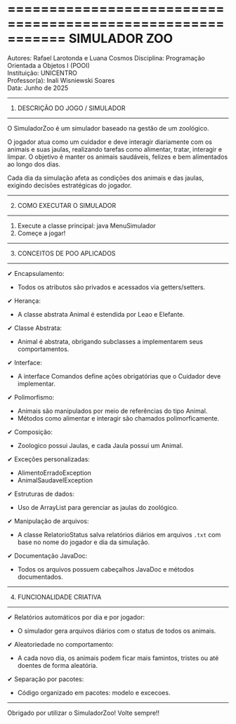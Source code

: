 ===========================================================
SIMULADOR ZOO
===========================================================

Autores: Rafael Larotonda e Luana Cosmos
Disciplina: Programação Orientada a Objetos I (POOI)  
Instituição: UNICENTRO  
Professor(a): Inali Wisniewski Soares  
Data: Junho de 2025

-----------------------------------------------------------
1. DESCRIÇÃO DO JOGO / SIMULADOR
-----------------------------------------------------------
O SimuladorZoo é um simulador baseado na gestão de um zoológico.

O jogador atua como um cuidador e deve interagir diariamente com os animais e suas jaulas, realizando tarefas como alimentar, tratar, interagir e limpar. O objetivo é manter os animais saudáveis, felizes e bem alimentados ao longo dos dias.

Cada dia da simulação afeta as condições dos animais e das jaulas, exigindo decisões estratégicas do jogador.

-----------------------------------------------------------
2. COMO EXECUTAR O SIMULADOR
-----------------------------------------------------------

1. Execute a classe principal:
   java MenuSimulador
2. Começe a jogar!

-----------------------------------------------------------
3. CONCEITOS DE POO APLICADOS
-----------------------------------------------------------

✔ Encapsulamento:
- Todos os atributos são privados e acessados via getters/setters.

✔ Herança:
- A classe abstrata Animal é estendida por Leao e Elefante.

✔ Classe Abstrata:
- Animal é abstrata, obrigando subclasses a implementarem seus comportamentos.

✔ Interface:
- A interface Comandos define ações obrigatórias que o Cuidador deve implementar.

✔ Polimorfismo:
- Animais são manipulados por meio de referências do tipo Animal.
- Métodos como alimentar e interagir são chamados polimorficamente.

✔ Composição:
- Zoologico possui Jaulas, e cada Jaula possui um Animal.

✔ Exceções personalizadas:
- AlimentoErradoException
- AnimalSaudavelException

✔ Estruturas de dados:
- Uso de ArrayList para gerenciar as jaulas do zoológico.

✔ Manipulação de arquivos:
- A classe RelatorioStatus salva relatórios diários em arquivos `.txt` com base no nome do jogador e dia da simulação.

✔ Documentação JavaDoc:
- Todos os arquivos possuem cabeçalhos JavaDoc e métodos documentados.

-----------------------------------------------------------
4. FUNCIONALIDADE CRIATIVA
-----------------------------------------------------------

✔ Relatórios automáticos por dia e por jogador:
- O simulador gera arquivos diários com o status de todos os animais.

✔ Aleatoriedade no comportamento:
- A cada novo dia, os animais podem ficar mais famintos, tristes ou até doentes de forma aleatória.

✔ Separação por pacotes:
- Código organizado em pacotes: modelo e excecoes.

-----------------------------------------------------------

Obrigado por utilizar o SimuladorZoo! Volte sempre!!
